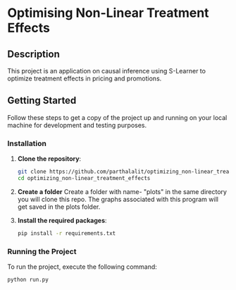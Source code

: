 # Optimising Non-Linear Treatment Effects 

## Description

This project is an application on causal inference using S-Learner to optimize treatment effects in pricing and promotions.

## Getting Started

Follow these steps to get a copy of the project up and running on your local machine for development and testing purposes.


### Installation

1. **Clone the repository**:
    ```sh
    git clone https://github.com/parthalalit/optimizing_non-linear_treatment_effects
    cd optimizing_non-linear_treatment_effects
    ```
2. **Create a folder**
Create a folder with name- "plots" in the same directory you will clone this repo.
The graphs associated with this program will get saved in the plots folder.

3. **Install the required packages**:
    ```sh
    pip install -r requirements.txt
    ```

### Running the Project

To run the project, execute the following command:

```sh
python run.py
